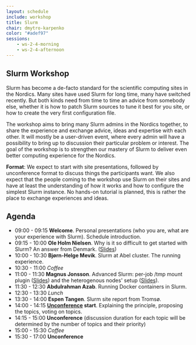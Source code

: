 ```yaml
---
layout: schedule
include: workshop
title: Slurm
chair: dmytro-karpenko
color: "#adef97"
sessions:
    - ws-2-4-morning
    - ws-2-4-afternoon
---
```


## Slurm Workshop

Slurm has become a de-facto standard for the scientific computing sites in the
Nordics. Many sites have used Slurm for long time, many have switched recently.
But both kinds need from time to time an advice from somebody else, whether it
is how to patch Slurm sources to tune it best for you site, or how to create the
very first configuration file.

The workshop aims to bring many Slurm admins in the Nordics together, to share
the experience and exchange advice, ideas and expertise with each other. It will
mostly be a user-driven event, where every admin will have a possibility to
bring up to discussion their particular problem or interest. The goal of the
workshop is to strengthen our mastery of Slurm to deliver even better computing
experience for the Nordics.

**Format**: We expect to start with site presentations, followed by unconference
format to discuss things the participants want. We also expect that the people
coming to the workshop use Slurm on their sites and have at least the
understanding of how it works and how to configure the simplest Slurm instance.
No hands-on tutorial is planned, this is rather the place to exchange
experiences and ideas.

## Agenda

* 09:00 - 09:15 **Welcome**. Personal presentations (who you are, what are your experience with Slurm). Schedule introduction.
* 09:15 - 10:00 **Ole Holm Nielsen**. Why is it so difficult to get started with Slurm? An answer from Denmark. ([Slides](https://drive.google.com/open?id=0B7u1qVPmgaeZcUk1SmltaVRDZUk))
* 10:00 - 10:30 **Bjørn-Helge Mevik**. Slurm at Abel cluster. The running experience.
* 10:30 - 11:00 *Coffee*
* 11:00 - 11:30 **Magnus Jonsson**. Advanced Slurm: per-job /tmp mount plugin ([Slides](https://drive.google.com/open?id=0B7u1qVPmgaeZbXFNYXdyX29lY1k)) and the heterogenous nodes' setup ([Slides](https://drive.google.com/open?id=0B7u1qVPmgaeZUGJFeWRZQ3ZxaFk)).
* 11:30 - 12:30 **Abdulrahman Azab**. Running Docker containers in Slurm.
* 12:30 - 13:30 *Lunch*
* 13:30 - 14:00 **Espen Tangen**. Slurm site report from Tromsø.
* 14:00 - 14:15 **[Unconference](https://en.wikipedia.org/wiki/Unconference) start**. Explaining the principle, proposing the topics, voting on topics.
* 14:15 - 15:00 **Unconference** (discussion duration for each topic will be determined by the number of topics and their priority)
* 15:00 - 15:30 *Coffee*
* 15:30 - 17:00 **Unconference**
